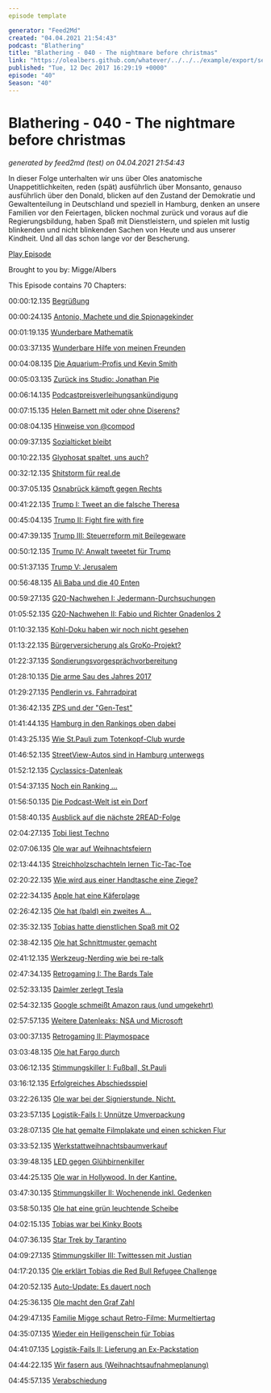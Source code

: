 ```yaml
---
episode template

generator: "Feed2Md"
created: "04.04.2021 21:54:43"
podcast: "Blathering"
title: "Blathering - 040 - The nightmare before christmas"
link: "https://olealbers.github.com/whatever/../../../example/export/seasons/2/2017/12/Blathering - 040 - The nightmare before christmas.md"
published: "Tue, 12 Dec 2017 16:29:19 +0000"
episode: "40"
Season: "40"
---
```


# Blathering - 040 - The nightmare before christmas
_generated by feed2md (test) on 04.04.2021 21:54:43_

In dieser Folge unterhalten wir uns über Oles anatomische Unappetitlichkeiten, reden (spät) ausführlich über Monsanto, genauso ausführlich über den Donald, blicken auf den Zustand der Demokratie und Gewaltenteilung in Deutschland und speziell in Hamburg, denken an unsere Familien vor den Feiertagen, blicken nochmal zurück und voraus auf die Regierungsbildung, haben Spaß mit Dienstleistern, und spielen mit lustig blinkenden und nicht blinkenden Sachen von Heute und aus unserer Kindheit. Und all das schon lange vor der Bescherung.

[Play Episode](https://www.blathering.de/podlove/file/380/s/feed/c/mp3/blathering_040.mp3)

Brought to you by: Migge/Albers

This Episode contains 70 Chapters:


00:00:12.135 [Begrüßung]()

00:00:24.135 [Antonio, Machete und die Spionagekinder](https://de.wikipedia.org/wiki/Spy_Kids)

00:01:19.135 [Wunderbare Mathematik](https://de.wikipedia.org/wiki/Danica_McKellar)

00:03:37.135 [Wunderbare Hilfe von meinen Freunden](https://de.wikipedia.org/wiki/With_a_Little_Help_from_My_Friends)

00:04:08.135 [Die Aquarium-Profis und Kevin Smith](http://www.dmax.de/programme/die-aquarium-profis/videos/die-aquarium-profis-episode-101/)

00:05:03.135 [Zurück ins Studio: Jonathan Pie](https://de.wikipedia.org/wiki/Jonathan_Pie)

00:06:14.135 [Podcastpreisverleihungsankündigung](https://twitter.com/Podcastverein/status/937607827341836288)

00:07:15.135 [Helen Barnett mit oder ohne Diserens?](http://www.sueddeutsche.de/wissen/zehn-dinge-die-sie-noch-nicht-wissen-ueber-gerueche-1.712134-8)

00:08:04.135 [Hinweise von @compod](https://de.wikipedia.org/wiki/DARPA_Grand_Challenge)

00:09:37.135 [Sozialticket bleibt](http://www.rp-online.de/nrw/panorama/sozialticket-fuer-beduerftige-in-nrw-bleibt-bestehen-aid-1.7231950)

00:10:22.135 [Glyphosat spaltet, uns auch?](https://de.wikipedia.org/wiki/Glyphosat)

00:32:12.135 [Shitstorm für real.de](https://www.vice.com/de/article/zmyv45/bei-real-kannst-du-wehrmachtsartikel-fur-weihnachten-kaufen)

00:37:05.135 [Osnabrück kämpft gegen Rechts](https://www.noz.de/lokales/osnabrueck/artikel/983010/osnabrueck-will-das-rechtsabbiegen-von-lkw-auf-dem-wall-einschraenken)

00:41:22.135 [Trump I: Tweet an die falsche Theresa](http://www.spiegel.de/politik/ausland/donald-trump-schreibt-falscher-theresa-may-a-1181179.html)

00:45:04.135 [Trump II: Fight fire with fire](https://www.washingtonpost.com/investigations/a-woman-approached-the-post-with-dramatic--and-false--tale-about-roy-moore-sje-appears-to-be-part-of-undercover-sting-operation/2017/11/27/0c2e335a-cfb6-11e7-9d3a-bcbe2af58c3a_story.html)

00:47:39.135 [Trump III: Steuerreform mit Beilegeware](https://www.kuechenstud.io/lagedernation/2017/12/01/ldn077-groko-in-sicht-glyphosat-dieselgipfel-us-steuerreform-us-verbraucherbehoerde/)

00:50:12.135 [Trump IV: Anwalt tweetet für Trump](https://www.theguardian.com/us-news/2017/dec/04/doesnt-make-sense-incredulity-trumps-lawyer-john-dowd-take-blame-for-flynn-tweet)

00:51:37.135 [Trump V: Jerusalem](http://www.faz.net/aktuell/politik/trumps-praesidentschaft/jerusalem-jimmy-carter-kritisiert-donald-trumps-entscheidung-15330540-p2.html?printPagedArticle=true#pageIndex_1)

00:56:48.135 [Ali Baba und die 40 Enten](https://www.welt.de/vermischtes/article171357676/Posse-um-Neukoellner-Ali-Baba-Spielplatz.html)

00:59:27.135 [G20-Nachwehen I: Jedermann-Durchsuchungen](https://www.piratenpartei.de/2017/12/06/piraten-verurteilen-hausdurchsuchung-bei-goettinger-kreistagsabgeordneten/)

01:05:52.135 [G20-Nachwehen II: Fabio und Richter Gnadenlos 2](http://www.taz.de/Fall-des-Italieners-Fabio-V/!5463878/)

01:10:32.135 [Kohl-Doku haben wir noch nicht gesehen](http://meedia.de/2017/12/04/helmut-kohl-und-der-bimbes-ard-und-spiegel-liefern-eine-journalistische-meisterleistung-ab/)

01:13:22.135 [Bürgerversicherung als GroKo-Projekt?](https://bundesradio.de/podcast/br006-das-gesundheitssystem/)

01:22:37.135 [Sondierungsvorgesprächvorbereitung](http://www.faz.net/aktuell/politik/inland/groko-sondierung-dies-sind-die-forderungen-der-spd-15312469.html)

01:28:10.135 [Die arme Sau des Jahres 2017](http://www.spiegel.de/wirtschaft/unternehmen/volkswagen-manager-oliver-schmidt-die-tragischste-figur-im-vw-skandal-a-1182039.html)

01:29:27.135 [Pendlerin vs. Fahrradpirat](https://plus.google.com/112445334752766150651/posts/BaJUyaD4MRM)

01:36:42.135 [ZPS und der "Gen-Test"](https://twitter.com/hanvoi/status/938697755496796161)

01:41:44.135 [Hamburg in den Rankings oben dabei](https://www.mopo.de/hamburg/internationale-umfrage-zeigt--hamburg-ist-die-beste-party-stadt-der-welt-28989388)

01:43:25.135 [Wie St.Pauli zum Totenkopf-Club wurde](https://www.mopo.de/st--pauli-ich-erfand-den-totenkopf-kult-21008744)

01:46:52.135 [StreetView-Autos sind in Hamburg unterwegs](http://t3n.de/news/google-street-view-deutschland-847626/)

01:52:12.135 [Cyclassics-Datenleak](https://www.ndr.de/nachrichten/hamburg/17-Betrugsfaelle-Datenleck-bei-den-Cyclassics-,cyclassics790.html)

01:54:37.135 [Noch ein Ranking …](https://www.abendblatt.de/hamburg/article212684239/Hamburger-sind-aeusserst-unzufrieden-mit-der-Verkehrssituation.html)

01:56:50.135 [Die Podcast-Welt ist ein Dorf](http://www.sstq.de/)

01:58:40.135 [Ausblick auf die nächste 2READ-Folge](https://www.tobiasmigge.de/podcast/)

02:04:27.135 [Tobi liest Techno](https://de.wikipedia.org/wiki/WestBam)

02:07:06.135 [Ole war auf Weihnachtsfeiern](http://www.miniatur-wunderland.de/)

02:13:44.135 [Streichholzschachteln lernen Tic-Tac-Toe](https://www.youtube.com/watch?v=R9c-_neaxeU)

02:20:22.135 [Wie wird aus einer Handtasche eine Ziege?](https://gaming.stackexchange.com/questions/322187/how-do-i-become-a-goat-again-after-turning-into-a-bag)

02:22:34.135 [Apple hat eine Käferplage](http://www.zdnet.de/88319707/macos-high-sierra-10-13-1-reaktiviert-root-luecke/)

02:26:42.135 [Ole hat (bald) ein zweites A…](https://www.microsoft.com/de-de/learning/microsoft-certified-professional.aspx)

02:35:32.135 [Tobias hatte dienstlichen Spaß mit O2](https://twitter.com/tmigge/status/938734956565721088)

02:38:42.135 [Ole hat Schnittmuster gemacht](https://www.sketchup.com/de)

02:41:12.135 [Werkzeug-Nerding wie bei re-talk](http://re-talk.de/)

02:47:34.135 [Retrogaming I: The Bards Tale](https://plus.google.com/+OleAlbers/posts/4NgHyogbDiX)

02:52:33.135 [Daimler zerlegt Tesla](https://www.auto-motor-und-sport.de/news/daimler-testet-heimlich-tesla-model-x-mietwagen-gemartert-und-zerlegt-3543119.html)

02:54:32.135 [Google schmeißt Amazon raus (und umgekehrt)](https://www.welt.de/wirtschaft/webwelt/article171307545/Google-blockiert-YouTube-auf-Amazon-Geraeten.html)

02:57:57.135 [Weitere Datenleaks: NSA und Microsoft](https://www.golem.de/news/microsoft-dynamics-365-microsoft-leakt-wildcard-zertifikat-for-clouddienst-1712-131542.html)

03:00:37.135 [Retrogaming II: Playmospace](https://twitter.com/tmigge/status/938307242780233729)

03:03:48.135 [Ole hat Fargo durch](https://de.wikipedia.org/wiki/Fargo_(Fernsehserie))

03:06:12.135 [Stimmungskiller I: Fußball, St.Pauli](https://www.stefangroenveld.de/2017/drei-spiele-in-einem/)

03:16:12.135 [Erfolgreiches Abschiedsspiel](http://hurz.me/r9)

03:22:26.135 [Ole war bei der Signierstunde. Nicht.](https://www.fcstpauli.com/news/der-neue-kalender-von-comic-zeichner-guido-schoeter-im-fcsp-fanshop/)

03:23:57.135 [Logistik-Fails I: Unnütze Umverpackung]()

03:28:07.135 [Ole hat gemalte Filmplakate und einen schicken Flur](https://de.wikipedia.org/wiki/Zwei_glorreiche_Halunken)

03:33:52.135 [Werkstattweihnachtsbaumverkauf](https://www.instagram.com/p/BcewekrhQYo)

03:39:48.135 [LED gegen Glühbirnenkiller](https://de.wikipedia.org/wiki/NOR-Gatter)

03:44:25.135 [Ole war in Hollywood. In der Kantine.](http://hollywoodcanteen-bramfeld.de/)

03:47:30.135 [Stimmungskiller II: Wochenende inkl. Gedenken](https://www.verwaiste-eltern.de/events/weltgedenkgottesdienst-im-hamburger-michel/)

03:58:50.135 [Ole hat eine grün leuchtende Scheibe](https://plus.google.com/+OleAlbers/posts/W2Jd3HAV1BD?hl=de-DE)

04:02:15.135 [Tobias war bei Kinky Boots](https://www.stage-entertainment.de/musicals-shows/kinky-boots-hamburg.html)

04:07:36.135 [Star Trek by Tarantino](https://www.huffingtonpost.com/entry/quentin-tarantino-and-jj-abrams-developing-r-rated-star-trek-film_us_5a2aec29e4b073789f6994ff)

04:09:27.135 [Stimmungskiller III: Twittessen mit Justian](https://twitter.com/aus_der_ubahn)

04:17:20.135 [Ole erklärt Tobias die Red Bull Refugee Challenge](https://www.youtube.com/watch?v=qsf_hmBV5FQ)

04:20:52.135 [Auto-Update: Es dauert noch]()

04:25:36.135 [Ole macht den Graf Zahl](https://de.wikipedia.org/wiki/Sesamstra%C3%9Fe#Graf_Zahl)

04:29:47.135 [Familie Migge schaut Retro-Filme: Murmeltiertag](https://de.wikipedia.org/wiki/Und_t%C3%A4glich_gr%C3%BC%C3%9Ft_das_Murmeltier)

04:35:07.135 [Wieder ein Heiligenschein für Tobias](http://sfirm.de/)

04:41:07.135 [Logistik-Fails II: Lieferung an Ex-Packstation]()

04:44:22.135 [Wir fasern aus (Weihnachtsaufnahmeplanung)]()

04:45:57.135 [Verabschiedung]()


